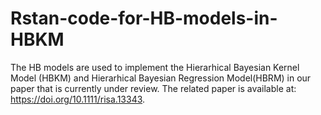 # Rstan-code-for-HB-models-in-HBKM
The HB models are used to implement the Hierarhical Bayesian Kernel Model (HBKM) and Hierarhical Bayesian Regression Model(HBRM)
in our paper that is currently under review. The related paper is available at: https://doi.org/10.1111/risa.13343.
